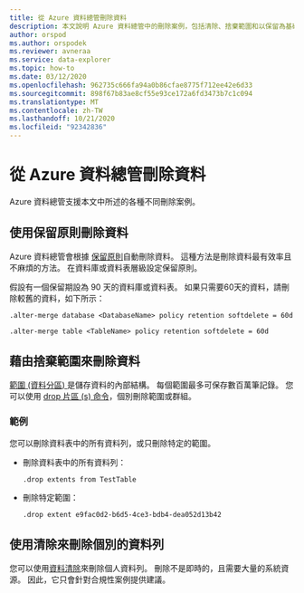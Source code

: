 ```yaml
---
title: 從 Azure 資料總管刪除資料
description: 本文說明 Azure 資料總管中的刪除案例，包括清除、捨棄範圍和以保留為基礎的刪除。
author: orspod
ms.author: orspodek
ms.reviewer: avneraa
ms.service: data-explorer
ms.topic: how-to
ms.date: 03/12/2020
ms.openlocfilehash: 962735c666fa94a0b86cfae8775f712ee42e6d33
ms.sourcegitcommit: 898f67b83ae8cf55e93ce172a6fd3473b7c1c094
ms.translationtype: MT
ms.contentlocale: zh-TW
ms.lasthandoff: 10/21/2020
ms.locfileid: "92342836"
---
```

# <a name="delete-data-from-azure-data-explorer"></a>從 Azure 資料總管刪除資料

Azure 資料總管支援本文中所述的各種不同刪除案例。 

## <a name="delete-data-using-the-retention-policy"></a>使用保留原則刪除資料

Azure 資料總管會根據 [保留原則](kusto/management/retentionpolicy.md)自動刪除資料。 這種方法是刪除資料最有效率且不麻煩的方法。 在資料庫或資料表層級設定保留原則。

假設有一個保留期設為 90 天的資料庫或資料表。 如果只需要60天的資料，請刪除較舊的資料，如下所示：

```kusto
.alter-merge database <DatabaseName> policy retention softdelete = 60d

.alter-merge table <TableName> policy retention softdelete = 60d
```

## <a name="delete-data-by-dropping-extents"></a>藉由捨棄範圍來刪除資料

[範圍 (資料分區) ](kusto/management/extents-overview.md) 是儲存資料的內部結構。 每個範圍最多可保存數百萬筆記錄。 您可以使用 [drop 片區 (s) 命令](./kusto/management/drop-extents.md)，個別刪除範圍或群組。

### <a name="examples"></a>範例

您可以刪除資料表中的所有資料列，或只刪除特定的範圍。

* 刪除資料表中的所有資料列：

    ```kusto
    .drop extents from TestTable
    ```

* 刪除特定範圍：

    ```kusto
    .drop extent e9fac0d2-b6d5-4ce3-bdb4-dea052d13b42
    ```

## <a name="delete-individual-rows-using-purge"></a>使用清除來刪除個別的資料列

您可以使用[資料清除](kusto/concepts/data-purge.md)來刪除個人資料列。 刪除不是即時的，且需要大量的系統資源。 因此，它只會針對合規性案例提供建議。